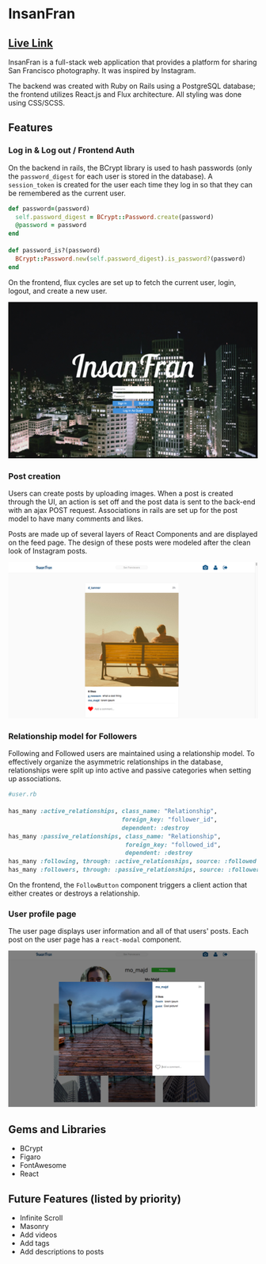 # InsanFran

## [Live Link][heroku]

[heroku]: http://insanfran.us

InsanFran is a full-stack web application that provides a platform for sharing San Francisco photography. It was inspired by Instagram.

The backend was created with Ruby on Rails using a PostgreSQL database; the frontend utilizes React.js and Flux architecture. All styling was done using CSS/SCSS.

## Features

### Log in & Log out / Frontend Auth

On the backend in rails, the BCrypt library is used to hash passwords (only the `password_digest` for each user is stored in the database).  A `session_token` is created for the user each time they log in so that they can be remembered as the current user.

```Ruby
def password=(password)
  self.password_digest = BCrypt::Password.create(password)
  @password = password
end

def password_is?(password)
  BCrypt::Password.new(self.password_digest).is_password?(password)
end
```
On the frontend, flux cycles are set up to fetch the current user, login, logout, and create a new user.

![Login](/docs/images/login_page.png)

### Post creation

Users can create posts by uploading images. When a post is created through the UI, an action is set off and the post data is sent to the back-end with an ajax POST request. Associations in rails are set up for the post model to have many comments and likes.

Posts are made up of several layers of React Components and are displayed on the feed page. The design of these posts were modeled after the clean look of Instagram posts.

![Post](/docs/images/post.png)

### Relationship model for Followers

Following and Followed users are maintained using a relationship model. To effectively organize the asymmetric relationships in the database, relationships were split up into active and passive categories when setting up associations.

```Ruby
#user.rb

has_many :active_relationships, class_name: "Relationship",
                                foreign_key: "follower_id",
                                dependent: :destroy
has_many :passive_relationships, class_name: "Relationship",
                                 foreign_key: "followed_id",
                                 dependent: :destroy
has_many :following, through: :active_relationships, source: :followed
has_many :followers, through: :passive_relationships, source: :follower
```
On the frontend, the `FollowButton` component triggers a client action that either creates or destroys a relationship.

### User profile page

The user page displays user information and all of that users' posts. Each post on the user page has a `react-modal` component.

![Modal](/docs/images/modal.png)

## Gems and Libraries
- BCrypt
- Figaro
- FontAwesome
- React

## Future Features (listed by priority)
- Infinite Scroll
- Masonry
- Add videos
- Add tags
- Add descriptions to posts
